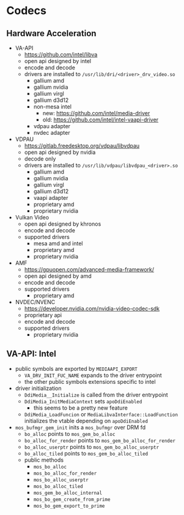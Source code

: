 Codecs
======

## Hardware Acceleration

- VA-API
  - <https://github.com/intel/libva>
  - open api designed by intel
  - encode and decode
  - drivers are installed to `/usr/lib/dri/<driver>_drv_video.so`
    - gallium amd
    - gallium nvidia
    - gallium virgl
    - gallium d3d12
    - non-mesa intel
      - new: <https://github.com/intel/media-driver>
      - old: <https://github.com/intel/intel-vaapi-driver>
    - vdpau adapter
    - nvdec adapter
- VDPAU
  - <https://gitlab.freedesktop.org/vdpau/libvdpau>
  - open api designed by nvidia
  - decode only
  - drivers are installed to `/usr/lib/vdpau/libvdpau_<driver>.so`
    - gallium amd
    - gallium nvidia
    - gallium virgl
    - gallium d3d12
    - vaapi adapter
    - proprietary amd
    - proprietary nvidia
- Vulkan Video
  - open api designed by khronos
  - encode and decode
  - supported drivers
    - mesa amd and intel
    - proprietary amd
    - proprietary nvidia
- AMF
  - <https://gpuopen.com/advanced-media-framework/>
  - open api designed by amd
  - encode and decode
  - supported drivers
    - proprietary amd
- NVDEC/NVENC
  - <https://developer.nvidia.com/nvidia-video-codec-sdk>
  - proprietary api
  - encode and decode
  - supported drivers
    - proprietary nvidia

## VA-API: Intel

- public symbols are exported by `MEDIAAPI_EXPORT`
  - `VA_DRV_INIT_FUC_NAME` expands to the driver entrypoint
  - the other public symbols extensions specific to intel
- driver initialization
  - `DdiMedia__Initialize` is called from the driver entrypoint
  - `DdiMedia_InitMediaContext` sets `apoDdiEnabled`
    - this seems to be a pretty new feature
  - `DdiMedia_LoadFuncion` or `MediaLibvaInterface::LoadFunction` initializes
    the vtable depending on `apoDdiEnabled`
- `mos_bufmgr_gem_init` inits a `mos_bufmgr` over DRM fd
  - `bo_alloc` points to `mos_gem_bo_alloc`
  - `bo_alloc_for_render` points to `mos_gem_bo_alloc_for_render`
  - `bo_alloc_userptr` points to `mos_gem_bo_alloc_userptr`
  - `bo_alloc_tiled` points to `mos_gem_bo_alloc_tiled`
  - public methods
    - `mos_bo_alloc`
    - `mos_bo_alloc_for_render`
    - `mos_bo_alloc_userptr`
    - `mos_bo_alloc_tiled`
    - `mos_gem_bo_alloc_internal`
    - `mos_bo_gem_create_from_prime`
    - `mos_bo_gem_export_to_prime`
